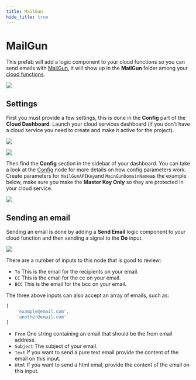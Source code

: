 ```yaml
---
title: MailGun
hide_title: true
---
```


# MailGun

This prefab will add a logic component to your cloud functions so you can send emails with [MailGun](https://mailgun.com), it will show up in the **MailGun** folder among your [cloud functions](/docs/guides/cloud-logic/introduction).

<div className="ndl-image-with-background l">

![](/library/prefabs/mailgun/mailgun-1.png)

</div>

## Settings

First you must provide a few settings, this is done in the **Config** part of the **Cloud Dashboard**. Launch your cloud services dashboard (if you don't have a cloud service you need to create and make it active for the project).

<div className="ndl-image-with-background s">

![](/library/prefabs/sendgrid/config-1.png)

</div>

<div className="ndl-image-with-background m">

![](/library/prefabs/sendgrid/config-2.png)

</div>

Then find the **Config** section in the sidebar of your dashboard.  You can take a look at the [Config](/nodes/data/cloud-data/config) node for more details on how config parameters work. Create parameters for `MailGunAPIKey`and `MainGunDomainName`as the example below, make sure you make the **Master Key Only** so they are protected in your cloud service.

<div className="ndl-image-with-background xl">

![](/library/prefabs/mailgun/mailgun-2.png)

</div>

## Sending an email

Sending an email is done by adding a **Send Email** logic component to your cloud function and then sending a signal to the **Do** input.

<div className="ndl-image-with-background xl">

![](/library/prefabs/mailgun/mailgun-3.png)

</div>

There are a number of inputs to this node that is good to review:

- `To` This is the email for the recipients on your email.
- `CC` This is the email for the cc on your email.
- `BCC` This is the email for the bcc on your email.

The three above inputs can also accept an array of emails, such as:

```javascript
[
    'example@email.com',
    'another@email.com'
]
```

- `From` One string containing an email that should be the from email address.
- `Subject` The subject of your email.
- `Text` If you want to send a pure text email provide the content of the email on this input.
- `Html` If you want to send a html emal, provide the content of the email on this input.



